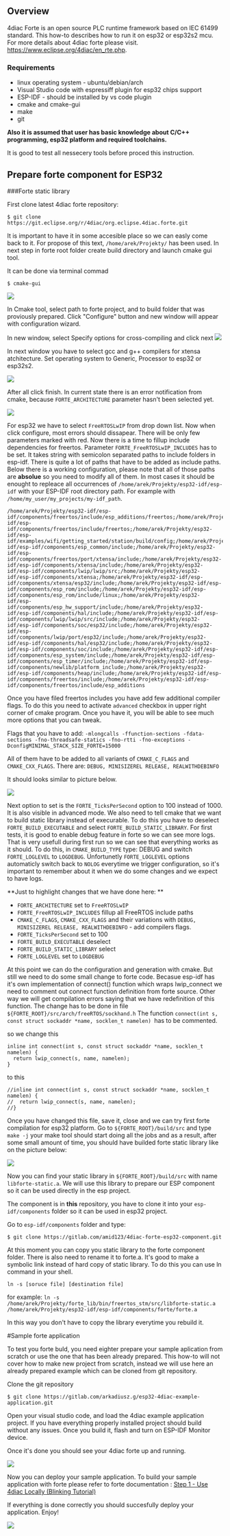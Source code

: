 ## Overview
4diac Forte is an open source PLC runtime framework based on IEC 61499 standard. This how-to describes how to run it on esp32 or esp32s2 mcu.  For more details about 4diac forte please visit. https://www.eclipse.org/4diac/en_rte.php. 
### Requirements
- linux operating system - ubuntu/debian/arch
- Visual Studio code with espressiff plugin for esp32 chips support
- ESP-IDF - should be installed by vs code plugin 
- cmake and cmake-gui
- make
- git


**Also it is assumed that user has basic knowledge about C/C++ programming, esp32 platform and required toolchains.**


It is good to test all nessecery tools before proced this instruction.

## Prepare forte component for ESP32
###Forte static library

First clone latest 4diac forte repository:

`$ git clone https://git.eclipse.org/r/4diac/org.eclipse.4diac.forte.git`

It is important to have it in some accesible place so we can easly come back to it. For propose of this text, `/home/arek/Projekty/` has been used.  In next step in forte root folder create build directory and launch cmake gui tool. 

It can be done via terminal commad

`$ cmake-gui`

![](https://gitlab.com/amid123/4diac-forte-esp32-component/-/raw/main/docs/pics/cmake_sel_src_and_build.png)

In Cmake tool, select path to forte project, and to build folder that was proviously prepared. Click "Configure" button and new window will appear with configuration wizard. 

In new window, select Specify options for cross-compiling and click next
![](https://gitlab.com/amid123/4diac-forte-esp32-component/-/raw/main/docs/pics/cmake_wizard1.png
)

In next window you have to select gcc and g++ compilers for xtensa atchitecture. 
Set operating system to Generic, Processor to esp32 or esp32s2.

![](https://gitlab.com/amid123/4diac-forte-esp32-component/-/raw/main/docs/pics/cmake_cross_gcc_cfg.png)

After all click finish. In current state there is an error notification from cmake, because `FORTE_ARCHITECTURE` parameter hasn't been selected yet. 

![](https://gitlab.com/amid123/4diac-forte-esp32-component/-/raw/main/docs/pics/cmake_err.png)

For esp32 we have to select `FreeRTOSLwIP` from drop down list. Now when click configure, most errors should dissapear. There will be only few parameters marked with red. Now there is a time to fillup include dependencies for freertos.  Parameter `FORTE_FreeRTOSLwIP_INCLUDES` has to be set. It takes string with semicolon separated paths to include folders in esp-idf. There is quite a lot of paths that have to be added as include paths. Below there is a working configuration, please note that all of those paths are **absolue** so you need to modify all of them. In most cases it should be enought to repleace all occurrences of `/home/arek/Projekty/esp32-idf/esp-idf` with your ESP-IDF root directory path. For example with `/home/my_user/my_projects/my-idf_path`.

	/home/arek/Projekty/esp32-idf/esp-idf/components/freertos/include/esp_additions/freertos;/home/arek/Projekty/esp32-idf/esp-idf/components/freertos/include/freertos;/home/arek/Projekty/esp32-idf/esp-idf/examples/wifi/getting_started/station/build/config;/home/arek/Projekty/esp32-idf/esp-idf/components/esp_common/include;/home/arek/Projekty/esp32-idf/esp-idf/components/freertos/port/xtensa/include;/home/arek/Projekty/esp32-idf/esp-idf/components/xtensa/include;/home/arek/Projekty/esp32-idf/esp-idf/components/lwip/lwip/src;/home/arek/Projekty/esp32-idf/esp-idf/components/xtensa;/home/arek/Projekty/esp32-idf/esp-idf/components/xtensa/esp32/include;/home/arek/Projekty/esp32-idf/esp-idf/components/esp_rom/include;/home/arek/Projekty/esp32-idf/esp-idf/components/esp_rom/include/linux;/home/arek/Projekty/esp32-idf/esp-idf/components/esp_hw_support/include;/home/arek/Projekty/esp32-idf/esp-idf/components/hal/include;/home/arek/Projekty/esp32-idf/esp-idf/components/lwip/lwip/src/include;/home/arek/Projekty/esp32-idf/esp-idf/components/soc/esp32/include;/home/arek/Projekty/esp32-idf/esp-idf/components/lwip/port/esp32/include;/home/arek/Projekty/esp32-idf/esp-idf/components/hal/esp32/include;/home/arek/Projekty/esp32-idf/esp-idf/components/soc/include;/home/arek/Projekty/esp32-idf/esp-idf/components/esp_system/include;/home/arek/Projekty/esp32-idf/esp-idf/components/esp_timer/include;/home/arek/Projekty/esp32-idf/esp-idf/components/newlib/platform_include;/home/arek/Projekty/esp32-idf/esp-idf/components/heap/include;/home/arek/Projekty/esp32-idf/esp-idf/components/freertos/include;/home/arek/Projekty/esp32-idf/esp-idf/components/freertos/include/esp_additions

Once you have filed freertos includes you have add few additional compiler flags. To do this you need to activate `advanced` checkbox in upper right corner of cmake program. Once you have it, you will be able to see much more options that you can tweak.

Flags that you have to add:
`-mlongcalls -ffunction-sections -fdata-sections -fno-threadsafe-statics -fno-rtti -fno-exceptions -DconfigMINIMAL_STACK_SIZE_FORTE=15000`

All of them have to be added to all variants of `CMAKE_C_FLAGS` and `CMAKE_CXX_FLAGS`. There are: `DEBUG, MINISIZEREL RELEASE, REALWITHDEBINFO`

It should looks similar to picture below.

![](https://gitlab.com/amid123/4diac-forte-esp32-component/-/raw/main/docs/pics/cmake_flags.png)

Next option to set is the `FORTE_TicksPerSecond` option to 100 instead of 1000. It is also visible in advanced mode. We also need to tell cmake that we want to build static library instead of execurable. To do this you have to deselect  `FORTE_BUILD_EXECUTABLE` and select `FORTE_BUILD_STATIC_LIBRARY`.  For first tests, it is good to enable debug feature in forte so we can see more logs. That is very usefull during first run so we can see that everything works as it should. To do this, in `CMAKE_BUILD_TYPE` type: DEBUG and switch `FORTE_LOGLEVEL` to `LOGDEBUG`. Unfortunetly `FORTE_LOGLEVEL` options automaticly switch back to `NOLOG` everytime we trigger configuration, so it's  important to remember about it when we do some changes and we expect to have logs.

 **Just to highlight changes that we have done here:
**
- `FORTE_ARCHITECTURE` set to `FreeRTOSLwIP`
- `FORTE_FreeRTOSLwIP_INCLUDES` fillup all FreeRTOS include paths
- `CMAKE_C_FLAGS`, `CMAKE_CXX_FLAGS` and their variations with  `DEBUG, MINISIZEREL RELEASE, REALWITHDEBINFO` - add compilers flags. 
- `FORTE_TicksPerSecond` set to 100
- `FORTE_BUILD_EXECUTABLE` deselect
- `FORTE_BUILD_STATIC_LIBRARY` select
- `FORTE_LOGLEVEL` set to `LOGDEBUG` 

At this point we can do the configuration and generation with cmake. But still we need to do some small change to forte code. Becasue esp-idf has it's own implementation of connect() function which wraps lwip_connect we need to comment out connect function definition from forte source. Other way we will get compilation errors saying that we have redefinition of this function. 
The change has to be done in file `${FORTE_ROOT}/src/arch/freeRTOS/sockhand.h`
The function `connect(int s, const struct sockaddr *name, socklen_t namelen) `has to be commented.

so we change this

	inline int connect(int s, const struct sockaddr *name, socklen_t namelen) {
	  return lwip_connect(s, name, namelen);
	}

to this

	//inline int connect(int s, const struct sockaddr *name, socklen_t namelen) {
	//  return lwip_connect(s, name, namelen);
	//}

Once you have changed this file, save it, close and we can try first forte compilation for esp32 platform. 
Go to `${FORTE_ROOT}/build/src` and type `make -j` your make tool should start doing all the jobs and as a result, after some small amount of time, you should have builded forte static library like on the picture below: 

![](https://gitlab.com/amid123/4diac-forte-esp32-component/-/raw/main/docs/pics/build_ok.png)

Now you can find your static library in `${FORTE_ROOT}/build/src` with name `libforte-static.a`. We will use this library to prepare our ESP component so it can be used directly in the esp project. 

The component is in **this** repository, you have to clone it into your `esp-idf/components` folder so it can be used in esp32 project.

Go to `esp-idf/components` folder and type:

`$ git clone https://gitlab.com/amid123/4diac-forte-esp32-component.git ` 

At this moment you can copy you static library to the forte component folder. There is also need to rename it to forte.a. It's good to make a symbolic link instead of hard copy of static library. To do this you can use ln command in your shell.  

`ln -s [soruce file] [destination file]`

for example: 
`ln -s /home/arek/Projekty/forte_lib/bin/freertos_stm/src/libforte-static.a /home/arek/Projekty/esp32-idf/esp-idf/components/forte/forte.a `

In this way you don't have to copy the library everytime you rebuild it. 


#Sample forte application

To test you forte buld, you need eighter prepare your sample aplication from scratch or use the one that has been already prepared. This how-to will not cover how to make new project from scratch, instead we will use here an already prepared example which can be cloned from git repository. 

Clone the git repository 

`$ git clone https://gitlab.com/arkadiusz.g/esp32-4diac-example-application.git`

Open your visual studio code, and load the 4diac example application project. If you have everything properly installed project should build without any issues. Once you build it, flash and turn on ESP-IDF Monitor device. 

Once it's done you should see your 4diac forte up and running. 

![](https://gitlab.com/amid123/4diac-forte-esp32-component/-/raw/main/docs/pics/vscode_running.png)

Now you can deploy your sample application. To build your sample application with forte please refer to forte documentation : [Step 1 - Use 4diac Locally (Blinking Tutorial)]( https://www.eclipse.org/4diac/en_help.php?helppage=html/4diacIDE/use4diacLocally.html")

If everything is done correctly you should succesfully deploy your application. Enjoy! 

![](https://gitlab.com/amid123/4diac-forte-esp32-component/-/raw/main/docs/pics/deploy.png)


